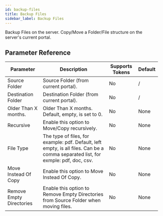 ```yaml
---
id: backup-files
title: Backup Files
sidebar_label: Backup Files
---
```



Backup Files on the server. Copy/Move a Folder/File structure on the server's current portal.

## Parameter Reference
| Parameter | Description | Supports Tokens | Default |
| -- | -- | -- | -- |
| Source Folder | Source Folder (from current portal). | No | / |
| Destination Folder | Destination Folder (from current portal). | No | / |
| Older Than X months. | Older Than X months. Default, empty, is set to 0. | No | None |
| Recursive | Enable this option to Move/Copy recursively. | No | None |
| File Type | The type of files, for example: pdf. Default, left empty, is all files. Can be a comma separated list, for exmple: pdf, doc, csv. | No | None |
| Move Instead Of Copy | Enable this option to Move Instead Of Copy. | No | None |
| Remove Empty Directories | Enable this option to Remove Empty Directories from Source Folder when moving files. | No | None |
